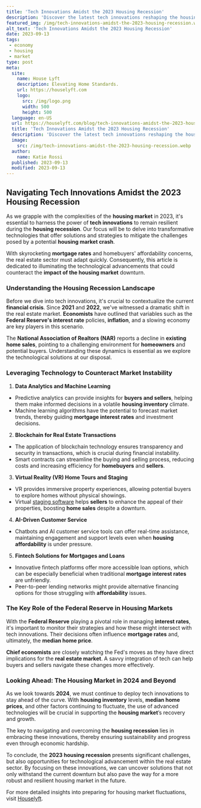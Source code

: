 ```yaml
---
title: 'Tech Innovations Amidst the 2023 Housing Recession'
description: 'Discover the latest tech innovations reshaping the housing industry amidst the 2023 recession. Stay ahead of the curve with cutting-edge solutions and advancements.'
featured_img: /img/tech-innovations-amidst-the-2023-housing-recession.webp
alt_text: 'Tech Innovations Amidst the 2023 Housing Recession'
date: 2023-09-13
tags:
 - economy
 - housing
 - market
type: post
meta:
  site:
    name: House Lyft
    description: Elevating Home Standards.
    url: https://houselyft.com
    logo:
      src: /img/logo.png
      width: 500
      height: 500
  language: en-US
  url: https://houselyft.com/blog/tech-innovations-amidst-the-2023-housing-recession
  title: 'Tech Innovations Amidst the 2023 Housing Recession'
  description: 'Discover the latest tech innovations reshaping the housing industry amidst the 2023 recession. Stay ahead of the curve with cutting-edge solutions and advancements.'
  image:
    src: /img/tech-innovations-amidst-the-2023-housing-recession.webp
  author:
    name: Katie Rossi
  published: 2023-09-13
  modified: 2023-09-13
---
```



## Navigating Tech Innovations Amidst the 2023 Housing Recession

As we grapple with the complexities of the **housing market** in 2023, it's essential to harness the power of **tech innovations** to remain resilient during the **housing recession**. Our focus will be to delve into transformative technologies that offer solutions and strategies to mitigate the challenges posed by a potential **housing market crash**.

With skyrocketing **mortgage rates** and homebuyers' affordability concerns, the real estate sector must adapt quickly. Consequently, this article is dedicated to illuminating the technological advancements that could counteract the **impact of the housing market** downturn.

### Understanding the Housing Recession Landscape

Before we dive into tech innovations, it's crucial to contextualize the current **financial crisis**. Since **2021** and **2022**, we've witnessed a dramatic shift in the real estate market. **Economists** have outlined that variables such as the **Federal Reserve's interest rate** policies, **inflation**, and a slowing economy are key players in this scenario.

The **National Association of Realtors (NAR)** reports a decline in **existing home sales**, pointing to a challenging environment for **homeowners** and potential buyers. Understanding these dynamics is essential as we explore the technological solutions at our disposal.

### Leveraging Technology to Counteract Market Instability

1. **Data Analytics and Machine Learning**
  - Predictive analytics can provide insights for **buyers and sellers**, helping them make informed decisions in a volatile **housing inventory** climate.
  - Machine learning algorithms have the potential to forecast market trends, thereby guiding **mortgage interest rates** and investment decisions.

2. **Blockchain for Real Estate Transactions**
  - The application of blockchain technology ensures transparency and security in transactions, which is crucial during financial instability.
  - Smart contracts can streamline the buying and selling process, reducing costs and increasing efficiency for **homebuyers** and **sellers**.

3. **Virtual Reality (VR) Home Tours and Staging**
  - VR provides immersive property experiences, allowing potential buyers to explore homes without physical showings.
  - Virtual [staging   software](https://houselyft.com/blog/2023s-market-strategies-for-homebuyers-and-sellers) helps **sellers** to enhance the appeal of their properties, boosting **home sales** despite a downturn.

4. **AI-Driven Customer Service**
  - Chatbots and AI customer service tools can offer real-time assistance, maintaining engagement and support levels even when **housing affordability** is under pressure.

5. **Fintech Solutions for Mortgages and Loans**
  - Innovative fintech platforms offer more accessible loan options, which can be especially beneficial when traditional **mortgage interest rates** are unfriendly.
  - Peer-to-peer lending networks might provide alternative financing options for those struggling with **affordability** issues.

### The Key Role of the Federal Reserve in Housing Markets

With the **Federal Reserve** playing a pivotal role in managing **interest rates**, it's important to monitor their strategies and how these might intersect with tech innovations. Their decisions often influence **mortgage rates** and, ultimately, the **median home price**.

**Chief economists** are closely watching the Fed's moves as they have direct implications for the **real estate market**. A savvy integration of tech can help buyers and sellers navigate these changes more effectively.

### Looking Ahead: The Housing Market in 2024 and Beyond

As we look towards **2024**, we must continue to deploy tech innovations to stay ahead of the curve. With **housing inventory** levels, **median home prices**, and other factors continuing to fluctuate, the use of advanced technologies will be crucial in supporting the **housing market**’s recovery and growth.

The key to navigating and overcoming the **housing recession** lies in embracing these innovations, thereby ensuring sustainability and progress even through economic hardship.

To conclude, the **2023 housing recession** presents significant challenges, but also opportunities for technological advancement within the real estate sector. By focusing on these innovations, we can uncover solutions that not only withstand the current downturn but also pave the way for a more robust and resilient housing market in the future.

For more detailed insights into preparing for housing market fluctuations, visit [Houselyft](https://houselyft.com/blog/the-looming-housing-recession-preparing-for-economic-turmoil/).
